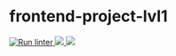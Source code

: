 # frontend-project-lvl1
<p>
  <a href = "https://github.com/NahshonYermiyahu/frontend-project-lvl1/actions">
    <img src = "https://github.com/NahshonYermiyahu/frontend-project-lvl1/workflows/Run%20linter/badge.svg" alt ="Run linter">
  </a>
  <a href="https://codeclimate.com/github/codeclimate/codeclimate/maintainability">
    <img src="https://api.codeclimate.com/v1/badges/a99a88d28ad37a79dbf6/maintainability" />
  </a> 
  <a href="https://asciinema.org/a/DiHG8D5U7RzSk6K4yLgaYubwL" target="_blank">
    <img src="https://asciinema.org/a/DiHG8D5U7RzSk6K4yLgaYubwL.svg" />
  </a>
</p>


